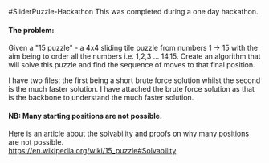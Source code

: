#SliderPuzzle-Hackathon
This was completed during a one day hackathon.

#### The problem:  
Given a "15 puzzle" - a 4x4 sliding tile puzzle from numbers 1 -> 15 with the aim being to order all the numbers i.e. 1,2,3 ... 14,15. Create an algorithm that will solve this puzzle and find the sequence of moves to that final position.

I have two files: the first being a short brute force solution whilst the second is the much faster solution. I have attached the brute force solution as that is the backbone to understand the much faster solution.

#### NB: Many starting positions are not possible.  
Here is an article about the solvability and proofs on why many positions are not possible.  
https://en.wikipedia.org/wiki/15_puzzle#Solvability
 
